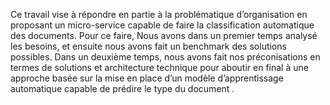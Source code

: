 Ce travail vise à répondre en partie à la problématique d’organisation en proposant un micro-service capable de faire la classification automatique des documents.
Pour ce faire, Nous avons dans un premier temps analysé les besoins, et ensuite nous avons fait un benchmark des solutions possibles. Dans un deuxième temps, nous avons
fait nos préconisations en termes de solutions et architecture technique pour aboutir en final à une approche basée sur la mise en place d’un modèle d’apprentissage automatique capable de prédire le type du document .
